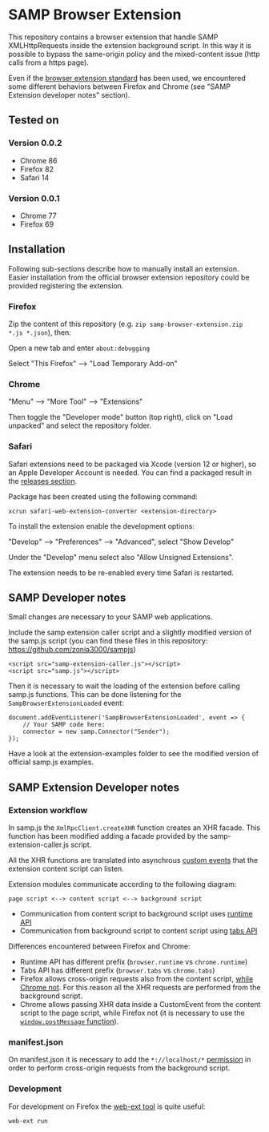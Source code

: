 # SAMP Browser Extension

This repository contains a browser extension that handle SAMP XMLHttpRequests inside the extension background script. In this way it is possible to bypass the same-origin policy and the mixed-content issue (http calls from a https page).

Even if the [browser extension standard](https://browserext.github.io/browserext/) has been used, we encountered some different behaviors between Firefox and Chrome (see "SAMP Extension developer notes" section).

## Tested on

### Version 0.0.2

* Chrome 86
* Firefox 82
* Safari 14

### Version 0.0.1

* Chrome 77
* Firefox 69

## Installation

Following sub-sections describe how to manually install an extension. Easier installation from the official browser extension repository could be provided registering the extension.

### Firefox

Zip the content of this repository (e.g. `zip samp-browser-extension.zip *.js *.json`), then:

Open a new tab and enter `about:debugging`

Select "This Firefox" --> "Load Temporary Add-on"

### Chrome

"Menu" --> "More Tool" --> "Extensions"

Then toggle the "Developer mode" button (top right), click on "Load unpacked" and select the repository folder.

### Safari

Safari extensions need to be packaged via Xcode (version 12 or higher), so an Apple Developer Account is needed. You can find a packaged result in the [releases section](https://github.com/zonia3000/samp-browser-extension/releases).

Package has been created using the following command:

    xcrun safari-web-extension-converter <extension-directory>

To install the extension enable the development options:

"Develop" --> "Preferences" --> "Advanced", select "Show Develop"

Under the "Develop" menu select also "Allow Unsigned Extensions".

The extension needs to be re-enabled every time Safari is restarted.

## SAMP Developer notes

Small changes are necessary to your SAMP web applications.

Include the samp extension caller script and a slightly modified version of the samp.js script (you can find these files in this repository: https://github.com/zonia3000/sampjs)

    <script src="samp-extension-caller.js"></script>
    <script src="samp.js"></script>

Then it is necessary to wait the loading of the extension before calling samp.js functions. This can be done listening for the `SampBrowserExtensionLoaded` event:

    document.addEventListener('SampBrowserExtensionLoaded', event => {
        // Your SAMP code here:
        connector = new samp.Connector("Sender");
    });

Have a look at the extension-examples folder to see the modified version of official samp.js examples.

## SAMP Extension Developer notes

### Extension workflow

In samp.js the `XmlRpcClient.createXHR` function creates an XHR facade. This function has been modified adding a facade provided by the samp-extension-caller.js script.

All the XHR functions are translated into asynchrous [custom events](https://developer.mozilla.org/en-US/docs/Web/API/CustomEvent) that the extension content script can listen.

Extension modules communicate according to the following diagram:

    page script <--> content script <--> background script

* Communication from content script to background script uses [runtime API](https://developer.mozilla.org/en-US/docs/Mozilla/Add-ons/WebExtensions/API/runtime/sendMessage)
* Communication from background script to content script using [tabs API](https://developer.mozilla.org/en-US/docs/Mozilla/Add-ons/WebExtensions/API/tabs/sendMessage)

Differences encountered between Firefox and Chrome:

* Runtime API has different prefix (`browser.runtime` vs `chrome.runtime`)
* Tabs API has different prefix (`browser.tabs` vs `chrome.tabs`)
* Firefox allows cross-origin requests also from the content script, [while Chrome not](https://www.chromium.org/Home/chromium-security/extension-content-script-fetches). For this reason all the XHR requests are performed from the background script.
* Chrome allows passing XHR data inside a CustomEvent from the content script to the page script, while Firefox not (it is necessary to use the [`window.postMessage` function](https://developer.mozilla.org/en-US/docs/Mozilla/Add-ons/WebExtensions/Content_scripts#Communicating_with_the_web_page)).

### manifest.json

On manifest.json it is necessary to add the `*://localhost/*` [permission](https://developer.mozilla.org/en-US/docs/Mozilla/Add-ons/WebExtensions/manifest.json/permissions) in order to perform cross-origin requests from the background script.

### Development

For development on Firefox the [web-ext tool](https://extensionworkshop.com/documentation/develop/getting-started-with-web-ext/) is quite useful:

    web-ext run

